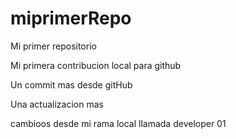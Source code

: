 # miprimerRepo
Mi primer repositorio

Mi primera contribucion local para github

Un commit mas desde gitHub

Una actualizacion mas

cambioos desde mi rama local llamada developer 01
